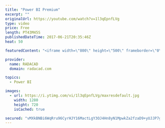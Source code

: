```yaml
---
title: "Power BI Premium"
excerpt: ""
originalUrl: https://youtube.com/watch?v=1l3qEpnfLVg
type: video
price: Free
length: PT43M45S
publishedDateTime: 2017-06-21T20:35:46Z
heat: 50

featuredContent: "<iframe width=\"800\" height=\"500\" frameborder=\"0\" src=\"https://www.youtube.com/embed/1l3qEpnfLVg\" allow=\"accelerometer; autoplay; encrypted-media; gyroscope; picture-in-picture\" allowfullscreen></iframe>"

provider:
  name: RADACAD
  domain: radacad.com

topics:
  - Power BI

images:
  - url: https://i.ytimg.com/vi/1l3qEpnfLVg/maxresdefault.jpg
    width: 1280
    height: 720
    isCached: true

secured: "vMXkBNBi6WqRru96CyrHJY16MactLgY3OJ4Hn8yN1MpwkZa2fzaD9+yUJJP7g/W+SZDNLmZgUv7MLn1BBcAs0cOg7kwF09DRQVrXXO+FJyZ0OaVV1tNE71KUuseKDFWScoa1VeCdjKTBjB0VjJuMbvr/NJX5nKUWMcln7DoPO5Om5DZ8Qx0B9IRe1JRBdoKHIYiQyyKPSWUm8bGjXjd6lY3iy86mrFLpysVe7V/Wdwdp8dpDp8emio9q3cn7dTaxx3Fm6ZurCmps0su0tmON6/L3BXL8sVumKAeiakTOk8f+0Jdi/gPvLkS3Ct/0VG+Od92c76Jk3p4yWKDFAGSlO2o1zG3loEOFXl0rGJr7P+lioU1QeUL7ECMaApei5nF8CFam4Ho1RPi+xEKgL6ieZr0UhUQWdXWWSS6t+S6ng9Q=;Qi40Qh9bHVADusETZQznHw=="
---
```


